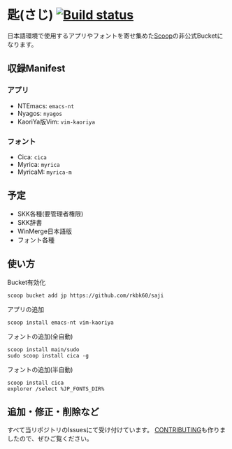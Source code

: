 # 匙(さじ) [![Build status](https://ci.appveyor.com/api/projects/status/882wdtcnlpedaq3l?svg=true)](https://ci.appveyor.com/project/rkbk60/saji)

日本語環境で使用するアプリやフォントを寄せ集めた[Scoop](https://github.com/lukesampson/scoop)の非公式Bucketになります。

## 収録Manifest

### アプリ
- NTEmacs: `emacs-nt`
- Nyagos: `nyagos`
- KaoriYa版Vim: `vim-kaoriya`

### フォント
- Cica: `cica`
- Myrica: `myrica`
- MyricaM: `myrica-m`

## 予定

- SKK各種(要管理者権限)
- SKK辞書
- WinMerge日本語版
- フォント各種

## 使い方

Bucket有効化
```
scoop bucket add jp https://github.com/rkbk60/saji
```

アプリの追加
```
scoop install emacs-nt vim-kaoriya
```

フォントの追加(全自動)
```
scoop install main/sudo
sudo scoop install cica -g
```

フォントの追加(半自動)
```
scoop install cica
explorer /select %JP_FONTS_DIR%
```

## 追加・修正・削除など

すべて当リポジトリのIssuesにて受け付けています。
[CONTRIBUTING](https:github.com/rkbk60/saji/blob/master/CONTRIBUTING.md)も作りましたので、ぜひご覧ください。
